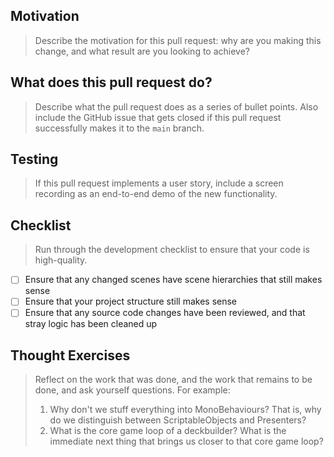 ## Motivation

> Describe the motivation for this pull request: why are you making this change, and what result are you looking to achieve?

## What does this pull request do?

> Describe what the pull request does as a series of bullet points. Also include the GitHub issue that gets closed if this pull request successfully makes it to the `main` branch.

## Testing

> If this pull request implements a user story, include a screen recording as an end-to-end demo of the new functionality.

## Checklist

> Run through the development checklist to ensure that your code is high-quality.

* [ ] Ensure that any changed scenes have scene hierarchies that still makes sense
* [ ] Ensure that your project structure still makes sense
* [ ] Ensure that any source code changes have been reviewed, and that stray logic has been cleaned up

## Thought Exercises

> Reflect on the work that was done, and the work that remains to be done, and ask yourself questions. For example:
>
> 1. Why don't we stuff everything into MonoBehaviours? That is, why do we distinguish between ScriptableObjects and Presenters?
> 2. What is the core game loop of a deckbuilder? What is the immediate next thing that brings us closer to that core game loop?

